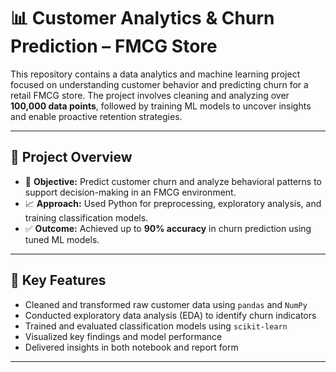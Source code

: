 # 📊 Customer Analytics & Churn Prediction – FMCG Store

This repository contains a data analytics and machine learning project focused on understanding customer behavior and predicting churn for a retail FMCG store. The project involves cleaning and analyzing over **100,000 data points**, followed by training ML models to uncover insights and enable proactive retention strategies.

---

## 🚀 Project Overview

- 📌 **Objective:** Predict customer churn and analyze behavioral patterns to support decision-making in an FMCG environment.
- 📈 **Approach:** Used Python for preprocessing, exploratory analysis, and training classification models.
- ✅ **Outcome:** Achieved up to **90% accuracy** in churn prediction using tuned ML models.

---

## 🧠 Key Features

- Cleaned and transformed raw customer data using `pandas` and `NumPy`
- Conducted exploratory data analysis (EDA) to identify churn indicators
- Trained and evaluated classification models using `scikit-learn`
- Visualized key findings and model performance
- Delivered insights in both notebook and report form

---
